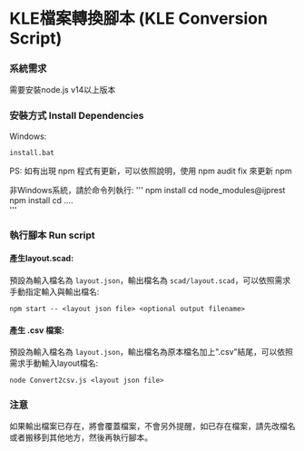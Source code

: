 # KLE檔案轉換腳本 (KLE Conversion Script)

### 系統需求
需要安裝node.js v14以上版本

### 安裝方式 Install Dependencies

Windows:
```
install.bat
```
PS: 如有出現 npm 程式有更新，可以依照說明，使用 npm audit fix 來更新 npm

非Windows系統，請於命令列執行:
'''
npm install
cd node_modules\@ijprest
npm install
cd ..\..\
'''

### 執行腳本 Run script

#### 產生layout.scad:
預設為輸入檔名為 `layout.json`，輸出檔名為 `scad/layout.scad`，可以依照需求手動指定輸入與輸出檔名:
```
npm start -- <layout json file> <optional output filename>
```
#### 產生 .csv 檔案:
預設為輸入檔名為 `layout.json`，輸出檔名為原本檔名加上".csv"結尾，可以依照需求手動輸入layout檔名:
```
node Convert2csv.js <layout json file>
```

### 注意

如果輸出檔案已存在，將會覆蓋檔案，不會另外提醒，如已存在檔案，請先改檔名或者搬移到其他地方，然後再執行腳本。
